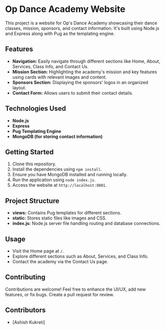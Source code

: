 # Op Dance Academy Website

This project is a website for Op's Dance Academy showcasing their dance classes, mission, sponsors, and contact information. It's built using Node.js and Express along with Pug as the templating engine.

## Features

- **Navigation:** Easily navigate through different sections like Home, About, Services, Class Info, and Contact Us.
- **Mission Section:** Highlighting the academy's mission and key features using cards with relevant images and content.
- **Sponsors Section:** Displaying the sponsors' logos in an organized layout.
- **Contact Form:** Allows users to submit their contact details.

## Technologies Used

- **Node.js**
- **Express**
- **Pug Templating Engine**
- **MongoDB (for storing contact information)**

## Getting Started

1. Clone this repository.
2. Install the dependencies using `npm install`.
3. Ensure you have MongoDB installed and running locally.
4. Run the application using `node index.js`.
5. Access the website at `http://localhost:8001`.

## Project Structure

- **views:** Contains Pug templates for different sections.
- **static:** Stores static files like images and CSS.
- **index.js:** Node.js server file handling routing and database connections.

## Usage

- Visit the Home page at `/`.
- Explore different sections such as About, Services, and Class Info.
- Contact the academy via the Contact Us page.

## Contributing

Contributions are welcome! Feel free to enhance the UI/UX, add new features, or fix bugs. Create a pull request for review.

## Contributors

- [Ashish Kukreti]

